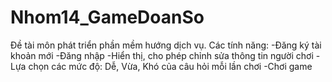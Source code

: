 # Nhom14_GameDoanSo
Đề tài môn phát triển phần mềm hướng dịch vụ.
Các tính năng:
-Đăng ký tài khoản mới
-Đăng nhập
-Hiển thị, cho phép chỉnh sửa thông tin người chơi
-Lựa chọn các mức độ: Dễ, Vừa, Khó của câu hỏi mỗi lần chơi
-Chơi game
